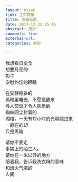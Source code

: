 ```yaml
---
layout: essay
link: 主页链接
title: 页面标题
date: 2017-12-31 15:46
abstract: 简介"
comments: true
external-url:
categories: 类别

---
```


我想看日全食<br>
想要月亮的<br>
影子<br>
安慰灼伤的眼睛<br>

在安静稳妥的<br>
黑暗里睡去，不愿意醒来<br>
与人交谈才令人感觉到<br>
蜘蛛网尘封着的<br>
阁楼，一天有12小时的光明照进来<br>
一直在的却<br>
只是黑暗<br>

请你不要走<br>
事实上的陌生人。<br>
请你在一米以外的地方<br>
陪着我，告诉我洗衣粉的香味<br>
和烟火气浓的<br>
人间<br>
